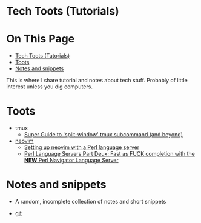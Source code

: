 # Tech Toots (Tutorials)

# On This Page

- [Tech Toots (Tutorials)](#tech-toots-tutorials)
- [Toots](#toots)
- [Notes and snippets](#notes-and-snippets)

This is where I share tutorial and notes about tech stuff. Probably of little interest unless you dig computers.

# Toots
* tmux
    * [Super Guide to 'split-window' tmux subcommand (and beyond)](Super-Guide-to-'split-window'-tmux-subcommand-(and-beyond)) 
* [neovim](neovim)
    * [Setting up neovim with a Perl language server](setting_up_lsp_nvim-lspconfig_and_perl_in_neovim.md)
    * [Perl Language Servers Part Deux: Fast as FUCK completion with the **NEW** Perl Navigator Language Server](fast_as_fuck_perl_language_server_and_completion.md)

# Notes and snippets
* A random, incomplete collection of notes and short snippets

* [git](git)
